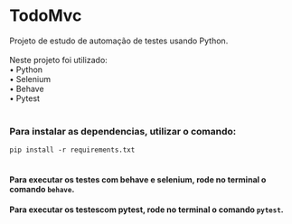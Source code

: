 # TodoMvc

Projeto de estudo de automação de testes usando Python. <br><br>
Neste projeto foi utilizado:
 <br>• Python
 <br>• Selenium
 <br>• Behave
 <br>• Pytest
<br> <br>
### Para instalar as dependencias, utilizar o comando: <br>
`pip install -r requirements.txt` <br>
<br>

#### Para executar os testes com behave e selenium, rode no terminal o comando `behave`.
#### Para executar os testescom pytest, rode no terminal o comando `pytest`.
